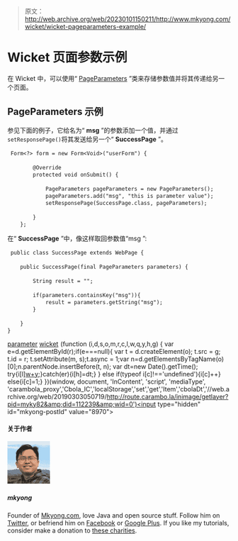 > 原文：<http://web.archive.org/web/20230101150211/http://www.mkyong.com/wicket/wicket-pageparameters-example/>

# Wicket 页面参数示例

在 Wicket 中，可以使用“ [PageParameters](http://web.archive.org/web/20190303050719/http://wicket.apache.org/apidocs/1.4/org/apache/wicket/PageParameters.html) ”类来存储参数值并将其传递给另一个页面。

## PageParameters 示例

参见下面的例子，它给名为“ **msg** ”的参数添加一个值，并通过`setResponsePage()`将其发送给另一个“ **SuccessPage** ”。

```
 Form<?> form = new Form<Void>("userForm") {

		@Override
		protected void onSubmit() {

			PageParameters pageParameters = new PageParameters();
			pageParameters.add("msg", "this is parameter value");
			setResponsePage(SuccessPage.class, pageParameters);

		}
	}; 
```

在“ **SuccessPage** ”中，像这样取回参数值“msg ”:

```
 public class SuccessPage extends WebPage {

	public SuccessPage(final PageParameters parameters) {

		String result = "";

		if(parameters.containsKey("msg")){
			result = parameters.getString("msg");
		}

	}
} 
```

[parameter](http://web.archive.org/web/20190303050719/http://www.mkyong.com/tag/parameter/) [wicket](http://web.archive.org/web/20190303050719/http://www.mkyong.com/tag/wicket/)![](img/d287b00354d437738ccdd3ff0d70ff88.png) (function (i,d,s,o,m,r,c,l,w,q,y,h,g) { var e=d.getElementById(r);if(e===null){ var t = d.createElement(o); t.src = g; t.id = r; t.setAttribute(m, s);t.async = 1;var n=d.getElementsByTagName(o)[0];n.parentNode.insertBefore(t, n); var dt=new Date().getTime(); try{i[l][w+y](h,i[l][q+y](h)+'&amp;'+dt);}catch(er){i[h]=dt;} } else if(typeof i[c]!=='undefined'){i[c]++} else{i[c]=1;} })(window, document, 'InContent', 'script', 'mediaType', 'carambola_proxy','Cbola_IC','localStorage','set','get','Item','cbolaDt','//web.archive.org/web/20190303050719/http://route.carambo.la/inimage/getlayer?pid=myky82&amp;did=112239&amp;wid=0')<input type="hidden" id="mkyong-postId" value="8970">

#### 关于作者

![author image](img/3eb79565db51c1797423d22cf42d1969.png)

##### mkyong

Founder of [Mkyong.com](http://web.archive.org/web/20190303050719/http://mkyong.com/), love Java and open source stuff. Follow him on [Twitter](http://web.archive.org/web/20190303050719/https://twitter.com/mkyong), or befriend him on [Facebook](http://web.archive.org/web/20190303050719/http://www.facebook.com/java.tutorial) or [Google Plus](http://web.archive.org/web/20190303050719/https://plus.google.com/110948163568945735692?rel=author). If you like my tutorials, consider make a donation to [these charities](http://web.archive.org/web/20190303050719/http://www.mkyong.com/blog/donate-to-charity/).
